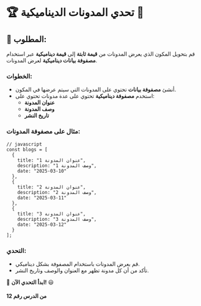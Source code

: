 
# 🏆 تحدي المدونات الديناميكية 📄

## 🎯 المطلوب:
قم بتحويل المكون الذي يعرض المدونات من **قيمة ثابتة** إلى **قيمة ديناميكية** عبر استخدام **مصفوفة بيانات ديناميكية** لعرض المدونات.

### الخطوات:
- أنشئ **مصفوفة بيانات** تحتوي على المدونات التي سيتم عرضها في المكون.
- استخدم **مصفوفة ديناميكية** تحتوي على عدة مدونات تحتوي على:
  - **عنوان المدونة**
  - **وصف المدونة**
  - **تاريخ النشر**

### مثال على مصفوفة المدونات:
```
// javascript
const blogs = [
  {
    title: "عنوان المدونة 1",
    description: "وصف المدونة 1",
    date: "2025-03-10"
  },
  {
    title: "عنوان المدونة 2",
    description: "وصف المدونة 2",
    date: "2025-03-11"
  },
  {
    title: "عنوان المدونة 3",
    description: "وصف المدونة 3",
    date: "2025-03-12"
  }
];

```

### التحدي:
- قم بعرض المدونات باستخدام المصفوفة بشكل ديناميكي.
- تأكد من أن كل مدونة تظهر مع العنوان والوصف وتاريخ النشر.

🎉 **ابدأ التحدي الآن!** 😃
#### من الدرس رقم 12
